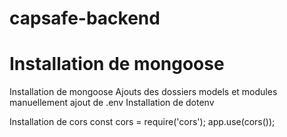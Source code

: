 # capsafe-backend

# Installation de mongoose 
Installation de mongoose
Ajouts des dossiers models et modules manuellement
ajout de .env
Installation de dotenv

Installation de cors
const cors = require('cors');
app.use(cors());
